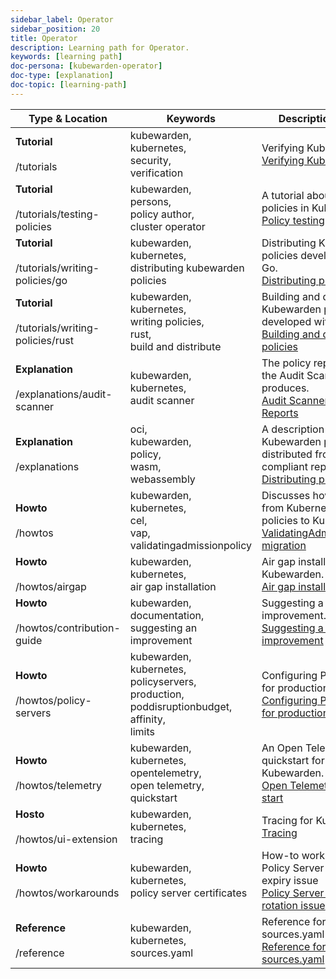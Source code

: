 ```yaml
---
sidebar_label: Operator
sidebar_position: 20
title: Operator
description: Learning path for Operator.
keywords: [learning path]
doc-persona: [kubewarden-operator]
doc-type: [explanation]
doc-topic: [learning-path]
---
```


|Type & Location|Keywords|Description & Title|
|-|-|-|
|<strong>Tutorial</strong><br/><br/>/tutorials|kubewarden,<br/>kubernetes,<br/>security,<br/>verification|Verifying Kubewarden.<br/>[Verifying Kubewarden](../tutorials/verifying-kubewarden.md)|
|<strong>Tutorial</strong><br/><br/>/tutorials/testing-policies|kubewarden,<br/>persons,<br/>policy author,<br/>cluster operator|A tutorial about testing policies in Kubewarden.<br/>[Policy testing](../tutorials/testing-policies/index.md)|
|<strong>Tutorial</strong><br/><br/>/tutorials/writing-policies/go|kubewarden,<br/>kubernetes,<br/>distributing kubewarden policies|Distributing Kubewarden policies developed with Go.<br/>[Distributing policy](../tutorials/writing-policies/go/08-distribute.md)|
|<strong>Tutorial</strong><br/><br/>/tutorials/writing-policies/rust|kubewarden,<br/>kubernetes,<br/>writing policies,<br/>rust,<br/>build and distribute|Building and distributing Kubewarden policies developed with Rust.<br/>[Building and distributing policies](../tutorials/writing-policies/rust/07-build-and-distribute.md)|
|<strong>Explanation</strong><br/><br/>/explanations/audit-scanner|kubewarden,<br/>kubernetes,<br/>audit scanner|The policy reports that the Audit Scanner produces.<br/>[Audit Scanner - Policy Reports](../explanations/audit-scanner/policy-reports.md)|
|<strong>Explanation</strong><br/><br/>/explanations|oci,<br/>kubewarden,<br/>policy,<br/>wasm,<br/>webassembly|A description of how Kubewarden policies are distributed from OCI-compliant repositories.<br/>[Distributing policies](../explanations/distributing-policies.md)|
|<strong>Howto</strong><br/><br/>/howtos|kubewarden,<br/>kubernetes,<br/>cel,<br/>vap,<br/>validatingadmissionpolicy|Discusses how to migrate from Kubernetes VAP policies to Kubewarden.<br/>[ValidatingAdmissionPolicy migration](../howtos/vap-migration.md)|
|<strong>Howto</strong><br/><br/>/howtos/airgap|kubewarden,<br/>kubernetes,<br/>air gap installation|Air gap installation for Kubewarden.<br/>[Air gap installation](../howtos/airgap/02-install.md)|
|<strong>Howto</strong><br/><br/>/howtos/contribution-guide|kubewarden,<br/>documentation,<br/>suggesting an improvement|Suggesting a doc improvement.<br/>[Suggesting a doc improvement](../howtos/contribution-guide/suggesting-an-improvement.md)|
|<strong>Howto</strong><br/><br/>/howtos/policy-servers|kubewarden,<br/>kubernetes,<br/>policyservers,<br/>production,<br/>poddisruptionbudget,<br/>affinity,<br/>limits|Configuring PolicyServers for production<br/>[Configuring PolicyServers for production](../howtos/policy-servers/03-production-deployments.md)|
|<strong>Howto</strong><br/><br/>/howtos/telemetry|kubewarden,<br/>kubernetes,<br/>opentelemetry,<br/>open telemetry,<br/>quickstart|An Open Telemetry quickstart for Kubewarden.<br/>[Open Telemetry quick start](../howtos/telemetry/10-opentelemetry-qs.md)|
|<strong>Hosto</strong><br/><br/>/howtos/ui-extension|kubewarden,<br/>kubernetes,<br/>tracing|Tracing for Kubewarden.<br/>[Tracing](../howtos/ui-extension/03-tracing.md)|
|<strong>Howto</strong><br/><br/>/howtos/workarounds|kubewarden,<br/>kubernetes,<br/>policy server certificates|How-to work around Policy Server certificate expiry issue<br/>[Policy Server certificate rotation issue](../howtos/workarounds/policy-server-certificate-expiry.md)|
|<strong>Reference</strong><br/><br/>/reference|kubewarden,<br/>kubernetes,<br/>sources.yaml|Reference for sources.yaml<br/>[Reference for sources.yaml](../reference/sources_yaml.md)|
